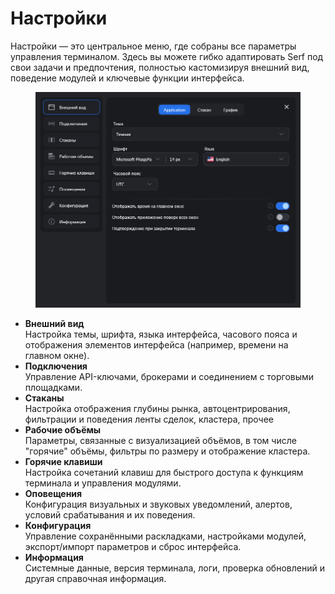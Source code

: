 # Настройки



Настройки — это центральное меню, где собраны все параметры управления терминалом. Здесь вы можете гибко адаптировать Serf под свои задачи и предпочтения, полностью кастомизируя внешний вид, поведение модулей и ключевые функции интерфейса.

<figure><img src="../../../.gitbook/assets/bandicam 2025-04-25 12-38-11-664.jpg" alt=""><figcaption></figcaption></figure>

* **Внешний вид**\
  Настройка темы, шрифта, языка интерфейса, часового пояса и отображения элементов интерфейса (например, времени на главном окне).
* **Подключения**\
  Управление API-ключами, брокерами и соединением с торговыми площадками.
* **Стаканы**\
  Настройка отображения глубины рынка, автоцентрирования, фильтрации и поведения ленты сделок, кластера, прочее
* **Рабочие объёмы**\
  Параметры, связанные с визуализацией объёмов, в том числе "горячие" объёмы, фильтры по размеру и отображение кластера.
* **Горячие клавиши**\
  Настройка сочетаний клавиш для быстрого доступа к функциям терминала и управления модулями.
* **Оповещения**\
  Конфигурация визуальных и звуковых уведомлений, алертов, условий срабатывания и их поведения.
* **Конфигурация**\
  Управление сохранёнными раскладками, настройками модулей, экспорт/импорт параметров и сброс интерфейса.
* **Информация**\
  Системные данные, версия терминала, логи, проверка обновлений и другая справочная информация.
